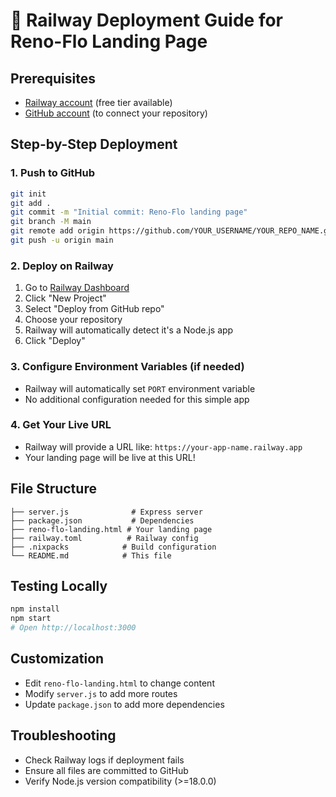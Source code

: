 # 🚀 Railway Deployment Guide for Reno-Flo Landing Page

## Prerequisites
- [Railway account](https://railway.app/) (free tier available)
- [GitHub account](https://github.com/) (to connect your repository)

## Step-by-Step Deployment

### 1. Push to GitHub
```bash
git init
git add .
git commit -m "Initial commit: Reno-Flo landing page"
git branch -M main
git remote add origin https://github.com/YOUR_USERNAME/YOUR_REPO_NAME.git
git push -u origin main
```

### 2. Deploy on Railway
1. Go to [Railway Dashboard](https://railway.app/dashboard)
2. Click "New Project"
3. Select "Deploy from GitHub repo"
4. Choose your repository
5. Railway will automatically detect it's a Node.js app
6. Click "Deploy"

### 3. Configure Environment Variables (if needed)
- Railway will automatically set `PORT` environment variable
- No additional configuration needed for this simple app

### 4. Get Your Live URL
- Railway will provide a URL like: `https://your-app-name.railway.app`
- Your landing page will be live at this URL!

## File Structure
```
├── server.js              # Express server
├── package.json           # Dependencies
├── reno-flo-landing.html # Your landing page
├── railway.toml          # Railway config
├── .nixpacks            # Build configuration
└── README.md            # This file
```

## Testing Locally
```bash
npm install
npm start
# Open http://localhost:3000
```

## Customization
- Edit `reno-flo-landing.html` to change content
- Modify `server.js` to add more routes
- Update `package.json` to add more dependencies

## Troubleshooting
- Check Railway logs if deployment fails
- Ensure all files are committed to GitHub
- Verify Node.js version compatibility (>=18.0.0)
